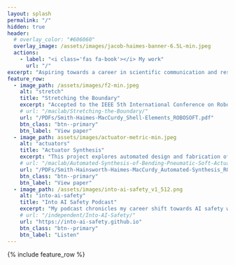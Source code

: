 ```yaml
---
layout: splash
permalink: "/"
hidden: true
header:
  # overlay_color: "#606060"
  overlay_image: /assets/images/jacob-haimes-banner-6.5L-min.jpeg
  actions:
    - label: "<i class='fas fa-book'></i> My work"
      url: "/"
excerpt: "Aspiring towards a career in scientific communication and research regarding transformative technologies."
feature_row:
  - image_path: /assets/images/f2-min.jpeg
    alt: "stretch"
    title: "Stretching the Boundary"
    excerpt: "Accepted to the IEEE 5th International Conference on Robotics, this paper explores the value of using shell finite elements for soft actuator simulation."
    # url: "/maclab/Stretching-the-Boundary/"
    url: "/PDFs/Smith-Haimes-MacCurdy_Shell-Elements_ROBOSOFT.pdf"
    btn_class: "btn--primary"
    btn_label: "View paper"
  - image_path: assets/images/actuator-metric-min.jpeg
    alt: "actuators"
    title: "Actuator Synthesis"
    excerpt: "This project explores automated design and fabrication of bending pneumatic actuators, and was accepted to the IEEE 5th International Conference on Robotics."
    # url: "/maclab/Automated-Synthesis-of-Bending-Pneumatic-Soft-Actuators/"
    url: "/PDFs/Smith-Hainsworth-Haimes-MacCurdy_Automated-Synthesis_ROBOSOFT.pdf"
    btn_class: "btn--primary"
    btn_label: "View paper"
  - image_path: /assets/images/into-ai-safety_v1_512.png
    alt: "into-ai-safety"
    title: "Into AI Safety Podcast"
    excerpt: "My podcast chronicles my career shift towards AI safety with the goal of generating content that can help others do the same."
    # url: "/independent/Into-AI-Safety/"
    url: "https://into-ai-safety.github.io"
    btn_class: "btn--primary"
    btn_label: "Listen"
---
```


{% include feature_row %}